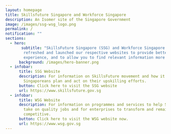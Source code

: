 ```yaml
---
layout: homepage
title: Skillsfuture Singapore and Workforce Singapore
description: An Isomer site of the Singapore Government
image: /images/ssg-wsg_logo.png
permalink: /
notification: ""
sections:
  - hero:
       subtitle: "SkillsFuture Singapore (SSG) and Workforce Singapore (WSG) have
        refreshed and launched our respective websites to provide better user
        experience, and to allow you to find relevant information more readily!"
      background: /images/hero-banner.png
  - infobar:
      title: SSG Website
      description: For information on SkillsFuture movement and how it helps
        Singaporeans plan and act on their upskilling efforts.
      button: Click here to visit the SSG website
      url: https://www.skillsfuture.gov.sg
  - infobar:
      title: WSG Website
      description: For information on programmes and services to help Singaporeans
        take on quality jobs and for enterprises to transform and remain
        competitive.
      button: Click here to visit the WSG website now.
      url: https://www.wsg.gov.sg
---
```

